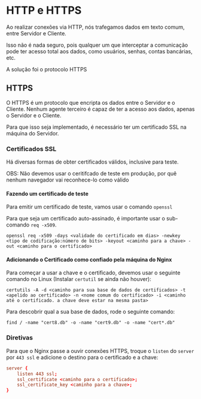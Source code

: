 # HTTP e HTTPS

Ao realizar conexões via HTTP, nós trafegamos dados em texto comum, entre Servidor e Cliente.

Isso não é nada seguro, pois qualquer um que interceptar a comunicação pode ter acesso total aos
dados, como usuários, senhas, contas bancárias, etc.

A solução foi o protocolo HTTPS

## HTTPS

O HTTPS é um protocolo que encripta os dados entre o Servidor e o Cliente. Nenhum agente terceiro 
é capaz de ter a acesso aos dados, apenas o Servidor e o Cliente.

Para que isso seja implementado, é necessário ter um certificado SSL na máquina do Servidor.

### Certificados SSL

Há diversas formas de obter certificados válidos, inclusive para teste.

OBS: Não devemos usar o ceritifcado de teste em produção, por quê nenhum navegador vai reconhece-lo como
válido

#### Fazendo um certificado de teste

Para emitir um certificado de teste, vamos usar o comando `openssl`

Para que seja um certificado auto-assinado, é importante usar o sub-comando `req -x509`.

    openssl req -x509 -days <validade do certificado em dias> -newkey <tipo de codificação:número de bits> -keyout <caminho para a chave> -out <caminho para o certificado>

#### Adicionando o Certificado como confiado pela máquina do Nginx

Para começar a usar a chave e o certificado, devemos usar o seguinte comando no Linux (Instalar `certutil` se ainda não houver):

    certutils -A -d <caminho para sua base de dados de certificados> -t <apelido ao certificado> -n <nome comum do certificado> -i <caminho até o certificado. a chave deve estar na mesma pasta>

Para descobrir qual a sua base de dados, rode o seguinte comando:

    find / -name "cert8.db" -o -name "cert9.db" -o -name "cert*.db"

### Diretivas

Para que o Nginx passe a ouvir conexões HTTPS, troque o `listen` do `server` por `443 ssl` e adicione o destino para o certificado e a chave:

```conf
server {
    listen 443 ssl;
    ssl_certificate <caminho para o certificado>;
    ssl_certificate_key <caminho para a chave>;
}
```
